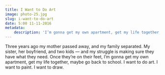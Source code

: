 ```yaml
---
title: I Want to Do Art
image: photo-25.jpg
slug: i-want-to-do-art
date: 5:00 11-11-2016
metadata:
    description: 'I’m gonna get my own apartment, get my life together, maybe go back to school. I want to do art. I want to paint. I want to draw.'
---
```


Three years ago my mother passed away, and my family separated. My sister, her boyfriend, and two kids — and my struggle is making sure they have what they need. Once they’re on their feet, I’m gonna get my own apartment, get my life together, maybe go back to school. I want to do art. I want to paint. I want to draw.